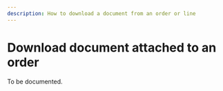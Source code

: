 ```yaml
---
description: How to download a document from an order or line
---
```


# Download document attached to an order

To be documented.

